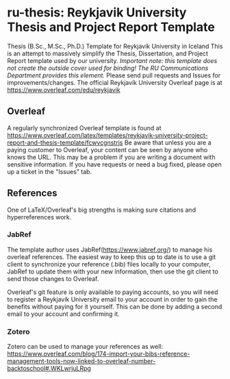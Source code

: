 # ru-thesis: Reykjavik University Thesis and Project Report Template
Thesis (B.Sc., M.Sc., Ph.D.) Template for Reykjavík University in Iceland
This is an attempt to massively simplify the Thesis, Dissertation, and Project Report template used by our university.
*Important note:  this template does not create the outside cover used for binding!  The RU Communications Department provides this element.*
Please send pull requests and Issues for improvements/changes.
The official Reykjavík University Overleaf page is at https://www.overleaf.com/edu/reykjavik
## Overleaf
A regularly synchronized Overleaf template is found at https://www.overleaf.com/latex/templates/reykjavik-university-project-report-and-thesis-template/fcwvcgnstrjs
Be aware that unless you are a paying customer to Overleaf, your content can be seen by anyone who knows the URL.  This may be a problem if you are writing a document with sensitive information.
If you have requests or need a bug fixed, please open up a ticket in the "Issues" tab.

## References
One of LaTeX/Overleaf's big strengths is making sure citations and hyperreferences work.
### JabRef
The template author uses JabRef(https://www.jabref.org/) to manage his overleaf references.  The easiest way to keep this up to date is to use a git client to synchronize your reference (.bib) files locally to your computer, JabRef to update them with your new information, then use the git client to send those changes to Overleaf.

Overleaf's git feature is only available to paying accounts, so you will need to register a Reykjavík University email to your account in order to gain the benefits without paying for it yourself.  This can be done by adding a second email to your account and confirming it.

### Zotero
Zotero can be used to manage your references as well:  https://www.overleaf.com/blog/174-import-your-bibs-reference-management-tools-now-linked-to-overleaf-number-backtoschool#.WKLwrjuLRpg
